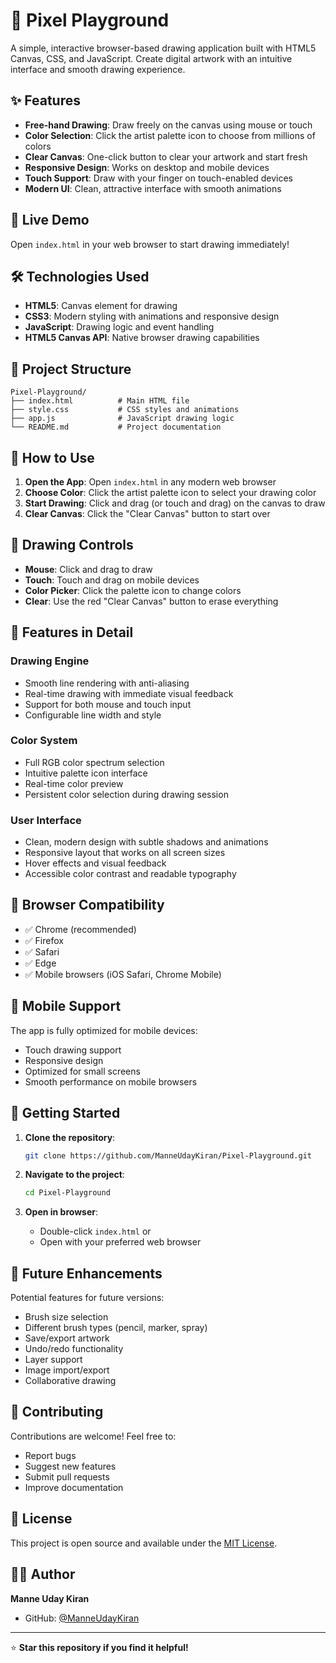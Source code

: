 # 🎨 Pixel Playground

A simple, interactive browser-based drawing application built with HTML5 Canvas, CSS, and JavaScript. Create digital artwork with an intuitive interface and smooth drawing experience.

## ✨ Features

- **Free-hand Drawing**: Draw freely on the canvas using mouse or touch
- **Color Selection**: Click the artist palette icon to choose from millions of colors
- **Clear Canvas**: One-click button to clear your artwork and start fresh
- **Responsive Design**: Works on desktop and mobile devices
- **Touch Support**: Draw with your finger on touch-enabled devices
- **Modern UI**: Clean, attractive interface with smooth animations

## 🚀 Live Demo

Open `index.html` in your web browser to start drawing immediately!

## 🛠️ Technologies Used

- **HTML5**: Canvas element for drawing
- **CSS3**: Modern styling with animations and responsive design
- **JavaScript**: Drawing logic and event handling
- **HTML5 Canvas API**: Native browser drawing capabilities

## 📁 Project Structure

```
Pixel-Playground/
├── index.html          # Main HTML file
├── style.css           # CSS styles and animations
├── app.js              # JavaScript drawing logic
└── README.md           # Project documentation
```

## 🎯 How to Use

1. **Open the App**: Open `index.html` in any modern web browser
2. **Choose Color**: Click the artist palette icon to select your drawing color
3. **Start Drawing**: Click and drag (or touch and drag) on the canvas to draw
4. **Clear Canvas**: Click the "Clear Canvas" button to start over

## 🎨 Drawing Controls

- **Mouse**: Click and drag to draw
- **Touch**: Touch and drag on mobile devices
- **Color Picker**: Click the palette icon to change colors
- **Clear**: Use the red "Clear Canvas" button to erase everything

## 🌟 Features in Detail

### Drawing Engine
- Smooth line rendering with anti-aliasing
- Real-time drawing with immediate visual feedback
- Support for both mouse and touch input
- Configurable line width and style

### Color System
- Full RGB color spectrum selection
- Intuitive palette icon interface
- Real-time color preview
- Persistent color selection during drawing session

### User Interface
- Clean, modern design with subtle shadows and animations
- Responsive layout that works on all screen sizes
- Hover effects and visual feedback
- Accessible color contrast and readable typography

## 🔧 Browser Compatibility

- ✅ Chrome (recommended)
- ✅ Firefox
- ✅ Safari
- ✅ Edge
- ✅ Mobile browsers (iOS Safari, Chrome Mobile)

## 📱 Mobile Support

The app is fully optimized for mobile devices:
- Touch drawing support
- Responsive design
- Optimized for small screens
- Smooth performance on mobile browsers

## 🚀 Getting Started

1. **Clone the repository**:
   ```bash
   git clone https://github.com/ManneUdayKiran/Pixel-Playground.git
   ```

2. **Navigate to the project**:
   ```bash
   cd Pixel-Playground
   ```

3. **Open in browser**:
   - Double-click `index.html` or
   - Open with your preferred web browser

## 🎨 Future Enhancements

Potential features for future versions:
- Brush size selection
- Different brush types (pencil, marker, spray)
- Save/export artwork
- Undo/redo functionality
- Layer support
- Image import/export
- Collaborative drawing

## 🤝 Contributing

Contributions are welcome! Feel free to:
- Report bugs
- Suggest new features
- Submit pull requests
- Improve documentation

## 📄 License

This project is open source and available under the [MIT License](LICENSE).

## 👨‍💻 Author

**Manne Uday Kiran**
- GitHub: [@ManneUdayKiran](https://github.com/ManneUdayKiran)

---

⭐ **Star this repository if you find it helpful!** 
